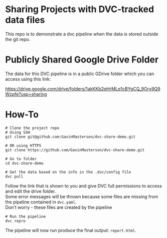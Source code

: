 # Sharing Projects with DVC-tracked data files
This repo is to demonstrate a dvc pipeline when the data is stored outside the git repo. 

# Publicly Shared Google Drive Folder
The data for this DVC pipeline is in a public GDrive folder which you can access using this link:

https://drive.google.com/drive/folders/1akKKb2qHrMLq1cBYgCQ_9Orx9Q9Wzpfe?usp=sharing

# How-To

```{bash, eval = FALSE}
# Clone the project repo 
# Using SSH
git clone git@github.com:GavinMasterson/dvc-share-demo.git

# OR using HTTPS
git clone https://github.com/GavinMasterson/dvc-share-demo.git

# Go to folder
cd dvc-share-demo

# Get the data based on the info in the .dvc/config file 
dvc pull
```
Follow the link that is shown to you and give DVC full permissions to access and edit the drive folder.  
Some error messages will be thrown because some files are missing from the pipeline contained in `dvc.yaml`.  
Don't worry - these files are created by the pipeline

```{bash}
# Run the pipeline
dvc repro
```

The pipeline will now run produce the final output: `report.html`.
